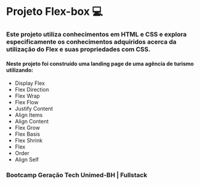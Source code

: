 # Projeto Flex-box :computer:



### Este projeto utiliza conhecimentos em HTML e CSS e explora especificamente os conhecimentos adquiridos acerca da utilização do Flex e suas propriedades com CSS.

#### Neste projeto foi construído uma landing page de uma agência de turismo utilizando:

* Display Flex
* Flex Direction
* Flex Wrap
* Flex Flow
* Justify Content
* Align Items
* Align Content
* Flex Grow
* Flex Basis
* Flex Shrink
* Flex
* Order
* Align Self







### Bootcamp Geração Tech Unimed-BH | Fullstack 

### 

